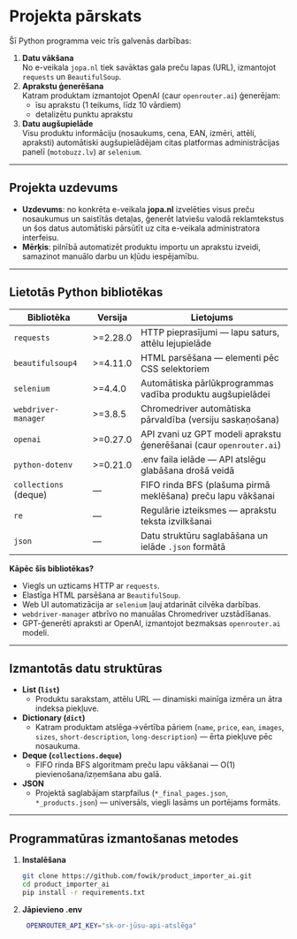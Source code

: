 # Projekta pārskats

Šī Python programma veic trīs galvenās darbības:

1. **Datu vākšana**  
   No e-veikala `jopa.nl` tiek savāktas gala preču lapas (URL), izmantojot `requests` un `BeautifulSoup`.
2. **Aprakstu ģenerēšana**  
   Katram produktam izmantojot OpenAI (caur `openrouter.ai`) ģenerējam:
   - īsu aprakstu (1 teikums, līdz 10 vārdiem)
   - detalizētu punktu aprakstu
3. **Datu augšupielāde**  
   Visu produktu informāciju (nosaukums, cena, EAN, izmēri, attēli, apraksti) automātiski augšupielādējam citas platformas administrācijas panelī (`motobuzz.lv`) ar `selenium`.

---

## Projekta uzdevums

- **Uzdevums**: no konkrēta e-veikala **jopa.nl** izvelēties visus preču nosaukumus un saistītās detaļas, ģenerēt latviešu valodā reklamtekstus un šos datus automātiski pārsūtīt uz cita e-veikala administratora interfeisu.
- **Mērķis**: pilnībā automatizēt produktu importu un aprakstu izveidi, samazinot manuālo darbu un kļūdu iespējamību.

---

## Lietotās Python bibliotēkas

| Bibliotēka            | Versija  | Lietojums                                                           |
| --------------------- | -------- | ------------------------------------------------------------------- |
| `requests`            | >=2.28.0 | HTTP pieprasījumi — lapu saturs, attēlu lejupielāde                 |
| `beautifulsoup4`      | >=4.11.0 | HTML parsēšana — elementi pēc CSS selektoriem                       |
| `selenium`            | >=4.4.0  | Automātiska pārlūkprogrammas vadība produktu augšupielādei          |
| `webdriver-manager`   | >=3.8.5  | Chromedriver automātiska pārvaldība (versiju saskaņošana)           |
| `openai`              | >=0.27.0 | API zvani uz GPT modeli aprakstu ģenerēšanai (caur `openrouter.ai`) |
| `python-dotenv`       | >=0.21.0 | .env faila ielāde — API atslēgu glabāšana drošā veidā               |
| `collections` (deque) | —        | FIFO rinda BFS (plašuma pirmā meklēšana) preču lapu vākšanai        |
| `re`                  | —        | Regulārie izteiksmes — aprakstu teksta izvilkšanai                  |
| `json`                | —        | Datu struktūru saglabāšana un ielāde `.json` formātā                |

**Kāpēc šīs bibliotēkas?**

- Viegls un uzticams HTTP ar `requests`.
- Elastīga HTML parsēšana ar `BeautifulSoup`.
- Web UI automatizācija ar `selenium` ļauj atdarināt cilvēka darbības.
- `webdriver-manager` atbrīvo no manuālas Chromedriver uzstādīšanas.
- GPT-ģenerēti apraksti ar OpenAI, izmantojot bezmaksas `openrouter.ai` modeli.

---

## Izmantotās datu struktūras

- **List (`list`)**
  - Produktu sarakstam, attēlu URL — dinamiski mainīga izmēra un ātra indeksa piekļuve.
- **Dictionary (`dict`)**
  - Katram produktam atslēga→vērtība pāriem (`name`, `price`, `ean`, `images`, `sizes`, `short-description`, `long-description`) — ērta piekļuve pēc nosaukuma.
- **Deque (`collections.deque`)**
  - FIFO rinda BFS algoritmam preču lapu vākšanai — O(1) pievienošana/izņemšana abu galā.
- **JSON**
  - Projektā saglabājam starpfailus (`*_final_pages.json`, `*_products.json`) — universāls, viegli lasāms un portējams formāts.

---

## Programmatūras izmantošanas metodes

1. **Instalēšana**

   ```bash
   git clone https://github.com/fowik/product_importer_ai.git
   cd product_importer_ai
   pip install -r requirements.txt
   ```

2. **Jāpievieno .env**

   ```bash
    OPENROUTER_API_KEY="sk-or-jūsu-api-atslēga"
   ```
